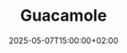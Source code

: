 ---
title: "Guacamole"
date: 2025-05-07T15:00:00+02:00
draft: false
tags: ["Outils", "Pentester"]
categories: ["Outils"]
summary: "Guacamole"
showToc: true
tocOpen: true
---